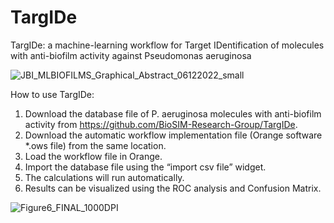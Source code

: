 # TargIDe

TargIDe: a machine-learning workflow for Target IDentification of molecules with anti-biofilm activity against Pseudomonas aeruginosa 

![JBI_MLBIOFILMS_Graphical_Abstract_06122022_small](https://user-images.githubusercontent.com/11854631/206169722-cf49ef85-32d0-4f13-9d49-a72ac506fcc8.jpg)

How to use TargIDe:

1.	Download the database file of P. aeruginosa molecules with anti-biofilm activity from https://github.com/BioSIM-Research-Group/TargIDe.
2.	Download the automatic workflow implementation file (Orange software *.ows file) from the same location.
3.	Load the workflow file in Orange.
4.	Import the database file using the “import csv file” widget.
5.	The calculations will run automatically.
6.	Results can be visualized using the ROC analysis and Confusion Matrix.


![Figure6_FINAL_1000DPI](https://user-images.githubusercontent.com/11854631/206155426-a5240353-2625-4898-9f2d-6dfa9d6011fe.jpg)


